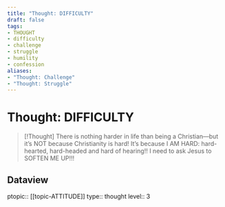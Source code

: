 ```yaml
---
title: "Thought: DIFFICULTY"
draft: false
tags:
- THOUGHT
- difficulty
- challenge
- struggle
- humility
- confession
aliases:
- "Thought: Challenge"
- "Thought: Struggle"
---
```

# Thought: DIFFICULTY
> [!Thought]
> There is nothing harder in life than being a Christian—but it’s NOT because Christianity is hard!
> It’s because I AM HARD: hard-hearted, hard-headed and hard of hearing!! 
> I need to ask Jesus to SOFTEN ME UP!!!

## Dataview
ptopic:: [[topic-ATTITUDE]]
type:: thought
level:: 3
